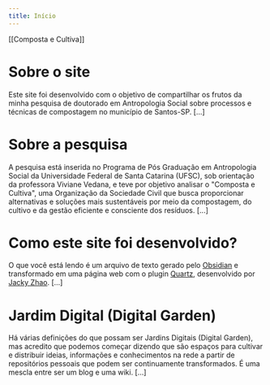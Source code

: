```yaml
---
title: Início
---
```

[[Composta e Cultiva]]

# Sobre o site

Este site foi desenvolvido com o objetivo de compartilhar os frutos da minha pesquisa de doutorado em Antropologia Social sobre processos e técnicas de compostagem no município de Santos-SP. [...]

# Sobre a pesquisa

 A pesquisa está inserida no Programa de Pós Graduação em Antropologia Social da Universidade Federal de Santa Catarina (UFSC), sob orientação da professora Viviane Vedana, e teve por objetivo analisar o "Composta e Cultiva", uma Organização da Sociedade Civil que busca proporcionar alternativas e soluções mais sustentáveis por meio da compostagem, do cultivo e da gestão eficiente e consciente dos resíduos.
  [...]

# Como este site foi desenvolvido?

O que você está lendo é um arquivo de texto gerado pelo [Obsidian](https://obsidian.md) e transformado em uma página web com o plugin [Quartz](https://quartz.jzhao.xyz), desenvolvido por [Jacky Zhao](https://github.com/jackyzha0/quartz). [...]

# Jardim Digital (Digital Garden)

Há várias definições do que possam ser Jardins Digitais (Digital Garden), mas acredito que podemos começar dizendo que são espaços para cultivar e distribuir ideias, informações e conhecimentos na rede a partir de repositórios pessoais que podem ser continuamente transformados. É uma mescla entre ser um blog e uma wiki. [...]

